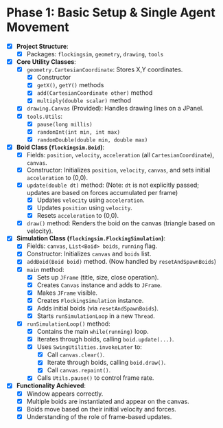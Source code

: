 # Phase 1: Basic Setup & Single Agent Movement

- [X] **Project Structure**:
    - [X] Packages: `flockingsim`, `geometry`, `drawing`, `tools`
- [X] **Core Utility Classes**:
    - [X] `geometry.CartesianCoordinate`: Stores X,Y coordinates.
        - [X] Constructor
        - [X] `getX()`, `getY()` methods
        - [X] `add(CartesianCoordinate other)` method
        - [X] `multiply(double scalar)` method
    - [X] `drawing.Canvas` (Provided): Handles drawing lines on a JPanel.
    - [X] `tools.Utils`:
        - [X] `pause(long millis)`
        - [X] `randomInt(int min, int max)`
        - [X] `randomDouble(double min, double max)`
- [X] **Boid Class (`flockingsim.Boid`)**:
    - [X] Fields: `position`, `velocity`, `acceleration` (all `CartesianCoordinate`), `canvas`.
    - [X] Constructor: Initializes `position`, `velocity`, `canvas`, and sets initial `acceleration` to (0,0).
    - [X] `update(double dt)` method: (Note: `dt` is not explicitly passed; updates are based on forces accumulated per frame)
        - [X] Updates `velocity` using `acceleration`.
        - [X] Updates `position` using `velocity`.
        - [X] Resets `acceleration` to (0,0).
    - [X] `draw()` method: Renders the boid on the canvas (triangle based on velocity).
- [X] **Simulation Class (`flockingsim.FlockingSimulation`)**:
    - [X] Fields: `canvas`, `List<Boid> boids`, `running` flag.
    - [X] Constructor: Initializes `canvas` and `boids` list.
    - [X] `addBoid(Boid boid)` method. (Now handled by `resetAndSpawnBoids`)
    - [X] `main` method:
        - [X] Sets up `JFrame` (title, size, close operation).
        - [X] Creates `Canvas` instance and adds to `JFrame`.
        - [X] Makes `JFrame` visible.
        - [X] Creates `FlockingSimulation` instance.
        - [X] Adds initial boids (via `resetAndSpawnBoids`).
        - [X] Starts `runSimulationLoop` in a new `Thread`.
    - [X] `runSimulationLoop()` method:
        - [X] Contains the main `while(running)` loop.
        - [X] Iterates through boids, calling `boid.update(...)`.
        - [X] Uses `SwingUtilities.invokeLater` to:
            - [X] Call `canvas.clear()`.
            - [X] Iterate through boids, calling `boid.draw()`.
            - [X] Call `canvas.repaint()`.
        - [X] Calls `Utils.pause()` to control frame rate.
- [X] **Functionality Achieved**:
    - [X] Window appears correctly.
    - [X] Multiple boids are instantiated and appear on the canvas.
    - [X] Boids move based on their initial velocity and forces.
    - [X] Understanding of the role of frame-based updates. 